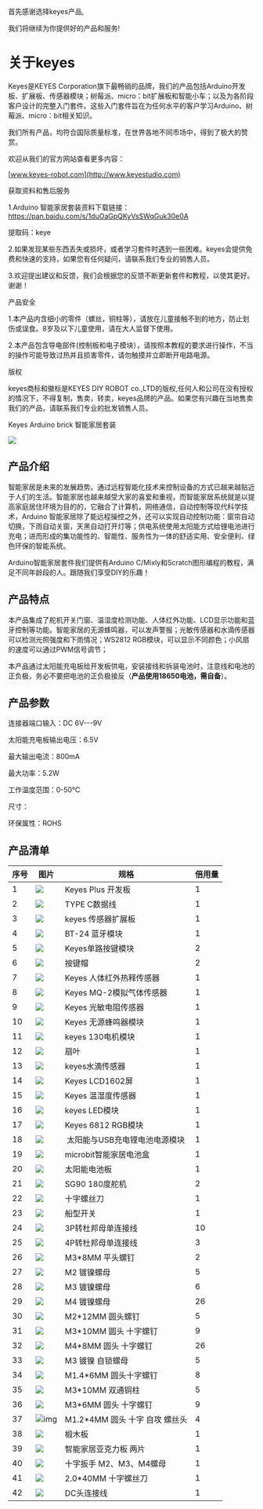
首先感谢选择keyes产品,

我们将继续为你提供好的产品和服务!

# 关于keyes

Keyes是KEYES Corporation旗下最畅销的品牌，我们的产品包括Arduino开发板、扩展板、传感器模块；树莓派、micro：bit扩展板和智能小车；以及为各阶段客户设计的完整入门套件。这些入门套件旨在为任何水平的客户学习Arduino、树莓派、micro：bit相关知识。

我们所有产品，均符合国际质量标准，在世界各地不同市场中，得到了极大的赞赏。

欢迎从我们的官方网站查看更多内容：

[www.keyes-robot.com](http://www.keyestudio.com)

获取资料和售后服务

1.Arduino
智能家居套装资料下载链接：https://pan.baidu.com/s/1duOaGpQKyVsSWqGuk30e0A

提取码：keye

2.如果发现某些东西丢失或损坏，或者学习套件时遇到一些困难。keyes会提供免费和快速的支持，如果您有任何疑问，请联系我们专业的销售人员。

3.欢迎提出建议和反馈，我们会根据您的反馈不断更新套件和教程，以使其更好。谢谢！

产品安全

1.本产品内含细小的零件（螺丝，铜柱等），请放在儿童接触不到的地方，防止划伤或误食。8岁及以下儿童使用，请在大人监督下使用。

2.本产品包含导电部件(控制板和电子模块），请按照本教程的要求进行操作，不当的操作可能导致过热并且损害零件，请勿触摸并立即断开电路电源。

版权

keyes商标和徽标是KEYES DIY ROBOT co.,LTD的版权,任何人和公司在没有授权的情况下，不得复制，售卖，转卖，keyes品牌的产品。如果您有兴趣在当地售卖我们的产品，请联系我们专业的批发销售人员。

Keyes Arduino brick 智能家居套装

![](media/03ac0a66fbd7d1d58b2b0532265e087a.jpg)

## 产品介绍

智能家居是未来的发展趋势。通过远程智能化技术来控制设备的方式已越来越贴近于人们的生活。智能家居也越来越受大家的喜爱和重视，而智能家居系统就是以提高家庭居住环境为目的的，它融合了计算机，网络通信，自动控制等现代科学技术，Arduino
智能家居除了能远程操控之外，还可以实现自动控制功能：窗帘自动切换，下雨自动关窗，天黑自动打开灯等；供电系统使用太阳能方式给锂电池进行充电；进而形成的集功能性的、智能性、服务性为一体的舒适实用、安全便利、绿色环保的智能系统。

Arduino智能家居套件我们提供有Arduino C/Mixly和Scratch图形编程的教程，满足不同年龄段的人。跟随我们享受DIY的乐趣！

## 产品特点

本产品集成了舵机开关门窗、温湿度检测功能、人体红外功能、LCD显示功能和蓝牙控制等功能。智能家居的无源蜂鸣器，可以发声警报；光敏传感器和水滴传感器可以检测光照强度和下雨情况；WS2812 RGB模块，可以显示不同颜色；小风扇的速度可以通过PWM信号调节；

本产品通过太阳能充电板给开发板供电，安装接线和拆装电池时，注意线和电池的正负极，务必不要把电池的正负极接反（**产品使用18650电池，需自备**）。

## 产品参数

连接器端口输入：DC 6V---9V

太阳能充电板输出电压：6.5V

最大输出电流：800mA

最大功率：5.2W

工作温度范围：0-50℃

尺寸：

环保属性：ROHS



## 产品清单 

|序号|图片|规格|倍用量|
|-|-|-|-|
|1|![](media/11f300186a5fe1563643d26a52e29cee.png)|Keyes Plus 开发板|1|
|2|![](media/5ff79cbf407333d10c51ddeb32401630.png)|TYPE C数据线|1|
|3|![](media/574fb7aded5c14dd008b427baa5198cf.jpg)|keyes 传感器扩展板|1|
|4|![](media/dea22a2453f5cf40bcb1f4b0fe7495e2.png)|BT-24 蓝牙模块|1|
|5|![](media/14d93a16d3830ad52b99134180bef9c6.png)|Keyes单路按键模块|2|
|6|![](media/2989ea44136b7e761f27c8aa65e50162.png)|按键帽|2|
|7|![](media/29a1ae7d78ff5e0714e0d7d9e36b5c11.png)|Keyes 人体红外热释传感器|1|
|8|![](media/8d593e557c5c16e85fba996dac3bc05a.png)|Keyes MQ-2模拟气体传感器|1|
|9|![](media/9b5272cafb7dcbc9c6caced09779f208.png)|Keyes 光敏电阻传感器|1|
|10|![](media/03f0ef151ee6117d5190ec6159440fe5.png)|Keyes 无源蜂鸣器模块|1|
|11|![](media/6d454cc922ceff4087d9ab1e5ccf030f.png)|keyes 130电机模块|1|
|12|![](media/49111950ce8c76d7e61f316d957fdb91.png)|扇叶|1|
|13|![](media/389486699548b77a36f4d16b660b3595.png)|keyes水滴传感器|1|
|14|![](media/7c372ef1a45ddcad9190e57b6c8d5514.png)|Keyes LCD1602屏|1|
|15|![](media/8706a868c56dd6839d006f718b65fd56.png)|Keyes 温湿度传感器|1|
|16|![](media/1b75ff37c28a8008ad7c2dbe3408a9df.png)|keyes LED模块|1|
|17|![](media/a2be1d89c5a598e1f5b9867d34debef3.png)|Keyes 6812 RGB模块|1|
|18|![](media/f34cc7fc1652d36a1ee607f1bcd4856a.png)| 太阳能与USB充电锂电池电源模块|1|
|19|![](media/c1a736f69ca074b4e32bc72f6d160944.png)|microbit智能家居电池盒|1|
|20|![](media/48eb677d584f9e98858b0fced87842d3.png)|太阳能电池板|1|
|21|![](media/617d952f23d86cbaab9fc7da32c9fd60.png)|SG90 180度舵机|2|
|22|![](media/f353b46e6c2c0597c3268d5aa137fd99.png)|十字螺丝刀|1|
|23|![](media/3a51369d847ce4e8cb003900b8ae43f4.png)|船型开关|1|
|24|![](media/1b21e34e157316f630e18726c798a28d.png)|3P转杜邦母单连接线|10|
|25|![](media/055b6e2d63e421afde10274f792b4ad4.png)|4P转杜邦母单连接线|3|
|26|![](media/2991c80d0f141474a234a1b915866506.png)|M3*8MM 平头螺钉|2|
|27|![](media/40828578b370119a7a5c40dcc412f9c6.png)|M2 镀镍螺母|5|
|28|![](media/40828578b370119a7a5c40dcc412f9c6.png)|M3 镀镍螺母|6|
|29|![](media/40828578b370119a7a5c40dcc412f9c6.png)|M4 镀镍螺母|26|
|30|![](media/90f262e52991756983f29416b65889de.png)|M2*12MM 圆头螺钉|5|
|31|![](media/90f262e52991756983f29416b65889de.png)|M3*10MM 圆头 十字螺钉|9|
|32|![](media/90f262e52991756983f29416b65889de.png)|M4*8MM 圆头 十字螺钉|26|
|33|![](media/2921490c73e7ec456e68d03f26cd638d.png)|M3 镀镍 自锁螺母|5|
|34|![](media/b05fb368afcc7f64143fd15972aa1fcc.png)|M1.4*6MM 圆头十字螺钉|8|
|35|![](media/71338bc1f531d68fa7747582b8f2b073.png)|M3*10MM 双通铜柱|5|
|36|![](media/de8991dc2b94e7a9a01e24239cf77500.png)|M3*6MM 圆头 十字螺钉|9|
|37|![img](media/wps1.jpg)|M1.2*4MM 圆头 十字 自攻 螺丝头|4|
|38|![](media/0f5c4f9dcb4b1daa8fb375833cec1d8b.png)|椴木板|1|
|39|![](media/53b6cf8e8d584d920e85bd3a6be55c4b.jpg)|智能家居亚克力板 两片|1|
|40|![](media/e8e1c04d2c03b995842b0bd92e2fdf72.jpg)|十字扳手 M2、M3、M4螺母|1|
|41|![](media/aa12dd0fe16e3f122e1822f671b3c0c7.png)|2.0*40MM 十字螺丝刀|1|
|42|![](media/0eb0091cff17f7c5e58ea3b1cf88c33f.png)|DC头连接线|1|

















